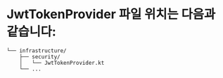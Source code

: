 # JwtTokenProvider 파일 위치는 다음과 같습니다:

```
└── infrastructure/
    ├── security/
    │   └── JwtTokenProvider.kt
    └── ...
```